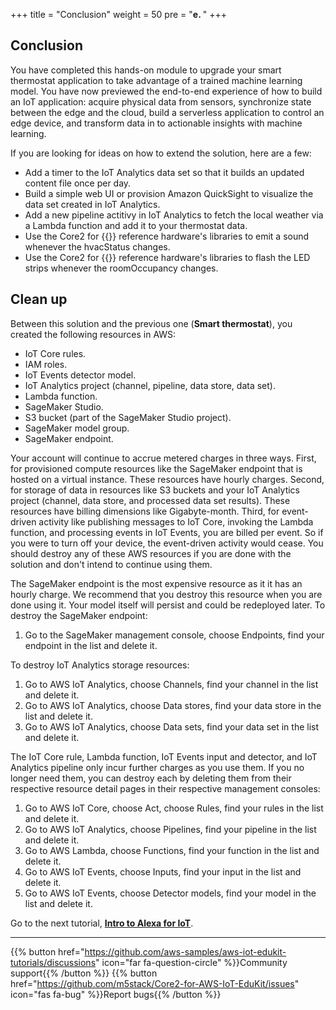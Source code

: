 +++
title = "Conclusion"
weight = 50
pre = "<b>e. </b>"
+++

## Conclusion
You have completed this hands-on module to upgrade your smart thermostat application to take advantage of a trained machine learning model. You have now previewed the end-to-end experience of how to build an IoT application: acquire physical data from sensors, synchronize state between the edge and the cloud, build a serverless application to control an edge device, and transform data in to actionable insights with machine learning.

If you are looking for ideas on how to extend the solution, here are a few:

* Add a timer to the IoT Analytics data set so that it builds an updated content file once per day.
* Build a simple web UI or provision Amazon QuickSight to visualize the data set created in IoT Analytics.
* Add a new pipeline actitivy in IoT Analytics to fetch the local weather via a Lambda function and add it to your thermostat data.
* Use the Core2 for {{<awsEdukitShort-en>}} reference hardware's libraries to emit a sound whenever the hvacStatus changes.
* Use the Core2 for {{<awsEdukitShort-en>}} reference hardware's libraries to flash the LED strips whenever the roomOccupancy changes.

## Clean up
Between this solution and the previous one (**Smart thermostat**), you created the following resources in AWS:

* IoT Core rules.
* IAM roles.
* IoT Events detector model.
* IoT Analytics project (channel, pipeline, data store, data set).
* Lambda function.
* SageMaker Studio.
* S3 bucket (part of the SageMaker Studio project).
* SageMaker model group.
* SageMaker endpoint.

Your account will continue to accrue metered charges in three ways. First, for provisioned compute resources like the SageMaker endpoint that is hosted on a virtual instance. These resources have hourly charges. Second, for storage of data in resources like S3 buckets and your IoT Analytics project (channel, data store, and processed data set results). These resources have billing dimensions like Gigabyte-month. Third, for event-driven activity like publishing messages to IoT Core, invoking the Lambda function, and processing events in IoT Events, you are billed per event. So if you were to turn off your device, the event-driven activity would cease. You should destroy any of these AWS resources if you are done with the solution and don't intend to continue using them.

The SageMaker endpoint is the most expensive resource as it it has an hourly charge. We recommend that you destroy this resource when you are done using it. Your model itself will persist and could be redeployed later. To destroy the SageMaker endpoint:

1. Go to the SageMaker management console, choose Endpoints, find your endpoint in the list and delete it.

To destroy IoT Analytics storage resources:

1. Go to AWS IoT Analytics, choose Channels, find your channel in the list and delete it.
1. Go to AWS IoT Analytics, choose Data stores, find your data store in the list and delete it.
1. Go to AWS IoT Analytics, choose Data sets, find your data set in the list and delete it.

The IoT Core rule, Lambda function, IoT Events input and detector, and IoT Analytics pipeline only incur further charges as you use them. If you no longer need them, you can destroy each by deleting them from their respective resource detail pages in their respective management consoles:

1. Go to AWS IoT Core, choose Act, choose Rules, find your rules in the list and delete it.
1. Go to AWS IoT Analytics, choose Pipelines, find your pipeline in the list and delete it.
1. Go to AWS Lambda, choose Functions, find your function in the list and delete it.
1. Go to AWS IoT Events, choose Inputs, find your input in the list and delete it.
1. Go to AWS IoT Events, choose Detector models, find your model in the list and delete it.


Go to the next tutorial, [**Intro to Alexa for IoT**](/en/intro-to-alexa-for-iot.html).

---
{{% button href="https://github.com/aws-samples/aws-iot-edukit-tutorials/discussions" icon="far fa-question-circle" %}}Community support{{% /button %}} {{% button href="https://github.com/m5stack/Core2-for-AWS-IoT-EduKit/issues" icon="fas fa-bug" %}}Report bugs{{% /button %}}